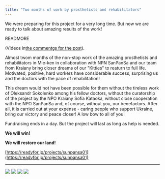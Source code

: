 ```yaml
---
title: "Two months of work by prosthetists and rehabilitators"
---
```


We were preparing for this project for a very long time. But now we are ready to talk about amazing results of the work!

READMORE

(Videos in[the commentgs for the post](https://www.facebook.com/ukrainians.japan/posts/pfbid02txvknMq1pPaVMWZdoc8tq2dG9h7QgzGBgSRUc4YMzJZ43uJvRXnq1Qnt9PnzYAFbl)).

Almost twom months of the non-stop work of the amazing prosthetists and rehabilitators in Mie-ken in collaboration with NPN SanPanSa and our team from Kraiany bring closer dreams of our "Kitties" to reaturn to full life. Motivated, positive, hard workers have considerable success, surprising us and the doctors with the pace of rehabilitation!


This dream would not have been possible for them without the tireless work of Oleksandr Sokolenko among his fellow doctors, without the curatorship of the project by the NPO Kraiany Sofia Kataoka, without close cooperation with the NPO SanPanSa and, of course, without you, our benefactors. After all, it is carried out at your expense - caring people who support Ukraine, bring our victory and peace closer! A low bow to all of you!

Fundraising ends in a day. But the project will last as long as help is needed.

**We will win!**

**We will restore our land!**

[https://readyfor.jp/projects/sunpansa01](https://readyfor.jp/projects/sunpansa01)

---

![](news/2023-05-25-prostatic/photo1.jpg)
![](news/2023-05-25-prostatic/photo2.jpg)
![](news/2023-05-25-prostatic/photo3.jpg)
![](news/2023-05-25-prostatic/photo4.jpg)